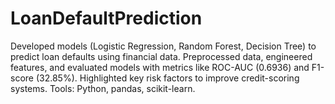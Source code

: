 # LoanDefaultPrediction
Developed models (Logistic Regression, Random Forest, Decision Tree) to predict loan defaults using financial data. Preprocessed data, engineered features, and evaluated models with metrics like ROC-AUC (0.6936) and F1-score (32.85%). Highlighted key risk factors to improve credit-scoring systems. Tools: Python, pandas, scikit-learn.
